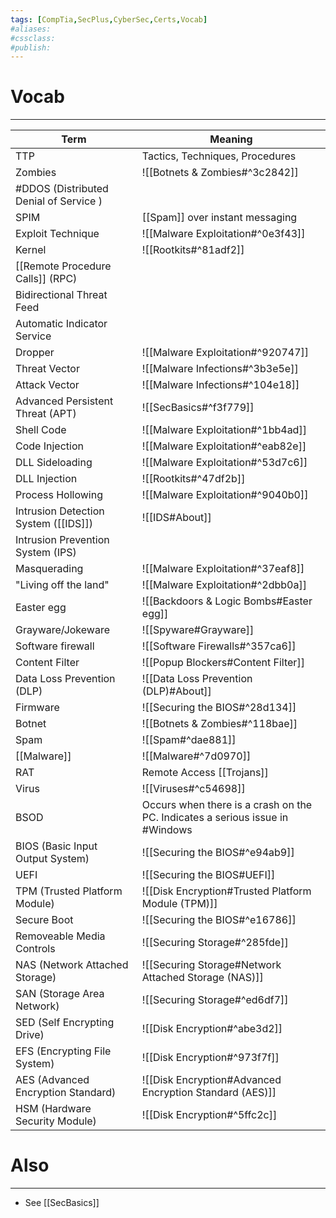 ```yaml
---
tags: [CompTia,SecPlus,CyberSec,Certs,Vocab]
#aliases:
#cssclass:
#publish:
---
```


# Vocab
---

| Term                                   | Meaning                                                                       |
| -------------------------------------- | ----------------------------------------------------------------------------- |
| TTP                                    | Tactics, Techniques, Procedures                                               |
| Zombies                                | ![[Botnets & Zombies#^3c2842]]                                                |
| #DDOS (Distributed Denial of Service ) |                                                                               |
| SPIM                                   | [[Spam]] over instant messaging                                               |
| Exploit Technique                      | ![[Malware Exploitation#^0e3f43]]                                             |
| Kernel                                 | ![[Rootkits#^81adf2]]                                                         |
| [[Remote Procedure Calls]] (RPC)       |                                                                               |
| Bidirectional Threat Feed              |                                                                               |
| Automatic Indicator Service            |                                                                               |
| Dropper                                | ![[Malware Exploitation#^920747]]                                             |
| Threat Vector                          | ![[Malware Infections#^3b3e5e]]                                               |
| Attack Vector                          | ![[Malware Infections#^104e18]]                                               |
| Advanced Persistent Threat (APT)       | ![[SecBasics#^f3f779]]                                                        |
| Shell Code                             | ![[Malware Exploitation#^1bb4ad]]                                             |
| Code Injection                         | ![[Malware Exploitation#^eab82e]]                                             |
| DLL Sideloading                        | ![[Malware Exploitation#^53d7c6]]                                             |
| DLL Injection                          | ![[Rootkits#^47df2b]]                                                         |
| Process Hollowing                      | ![[Malware Exploitation#^9040b0]]                                             |
| Intrusion Detection System ([[IDS]])   | ![[IDS#About]]                                                                |
| Intrusion Prevention System (IPS)      |                                                                               |
| Masquerading                           | ![[Malware Exploitation#^37eaf8]]                                             |
| "Living off the land"                  | ![[Malware Exploitation#^2dbb0a]]                                             |
| Easter egg                             | ![[Backdoors & Logic Bombs#Easter egg]]                                       |
| Grayware/Jokeware                      | ![[Spyware#Grayware]]                                                         |
| Software firewall                      | ![[Software Firewalls#^357ca6]]                                               |
| Content Filter                         | ![[Popup Blockers#Content Filter]]                                            |
| Data Loss Prevention (DLP)             | ![[Data Loss Prevention (DLP)#About]]                                         |
| Firmware                               | ![[Securing the BIOS#^28d134]]                                                |
| Botnet                                 | ![[Botnets & Zombies#^118bae]]                                                |
| Spam                                   | ![[Spam#^dae881]]                                                             |
| [[Malware]]                            | ![[Malware#^7d0970]]                                                          |
| RAT                                    | Remote Access [[Trojans]]                                                     |
| Virus                                  | ![[Viruses#^c54698]]                                                          |
| BSOD                                   | Occurs when there is a crash on the PC. Indicates a serious issue in #Windows |
| BIOS (Basic Input Output System)       | ![[Securing the BIOS#^e94ab9]]                                                |
| UEFI                                   | ![[Securing the BIOS#UEFI]]                                                   |
| TPM (Trusted Platform Module)          | ![[Disk Encryption#Trusted Platform Module (TPM)]]                            |
| Secure Boot | ![[Securing the BIOS#^e16786]]
| Removeable Media Controls              | ![[Securing Storage#^285fde]]                                                 |
| NAS (Network Attached Storage)         | ![[Securing Storage#Network Attached Storage (NAS)]]                          |
| SAN (Storage Area Network)             | ![[Securing Storage#^ed6df7]]                                                 |
| SED (Self Encrypting Drive)            | ![[Disk Encryption#^abe3d2]]                                                  |
| EFS (Encrypting File System)           | ![[Disk Encryption#^973f7f]]                                                  |
| AES (Advanced Encryption Standard)     | ![[Disk Encryption#Advanced Encryption Standard (AES)]]                       |
| HSM (Hardware Security Module)         | ![[Disk Encryption#^5ffc2c]]                                                                              |


# Also
---
- See [[SecBasics]]